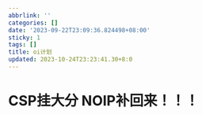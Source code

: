 ```yaml
---
abbrlink: ''
categories: []
date: '2023-09-22T23:09:36.824498+08:00'
sticky: 1
tags: []
title: oi计划
updated: 2023-10-24T23:23:41.30+8:0
---
```

# CSP挂大分 NOIP补回来！！！
